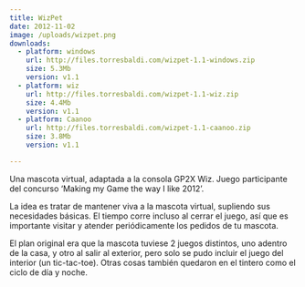 ```yaml
---
title: WizPet
date: 2012-11-02
image: /uploads/wizpet.png
downloads:
  - platform: windows
    url: http://files.torresbaldi.com/wizpet-1.1-windows.zip
    size: 5.3Mb
    version: v1.1
  - platform: wiz
    url: http://files.torresbaldi.com/wizpet-1.1-wiz.zip
    size: 4.4Mb
    version: v1.1
  - platform: Caanoo
    url: http://files.torresbaldi.com/wizpet-1.1-caanoo.zip
    size: 3.8Mb
    version: v1.1

---
```


Una mascota virtual, adaptada a la consola GP2X Wiz. Juego participante del concurso ‘Making my Game the way I like 2012’.

La idea es tratar de mantener viva a la mascota virtual, supliendo sus necesidades básicas. El tiempo corre incluso al cerrar el juego, así que es importante visitar y atender periódicamente los pedidos de tu mascota.

El plan original era que la mascota tuviese 2 juegos distintos, uno adentro de la casa, y otro al salir al exterior, pero solo se pudo incluir el juego del interior (un tic-tac-toe). Otras cosas también quedaron en el tintero como el ciclo de día y noche.

